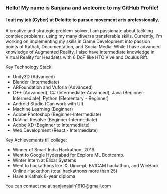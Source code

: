 ### Hello! My name is Sanjana and welcome to my GitHub Profile!

#### I quit my job (Cyber) at Deloitte to pursue movement arts professionally.

A creative and strategic problem-solver, I am passionate about tackling complex problems, using my many diverse transferable skills.
Currently, I'm working on implementing my skills in Game Development into passion points of Kathak, Documentation, and Social Media.
While I have advanced knowledge of Augmented Reality, I also have intermediate knowledge in Virtual Reality for Headsets with 6 DoF like HTC Vive and Oculus Rift.

Key Technology Stack:
+ Unity3D (Advanced)
+ Blender (Intermediate)
+ ARFoundation and Vuforia (Advanced)
+ C++ (Advanced), C# (Intermediate-Advanced), Java (Beginner-Intermediate), Python (Elementary - Beginner)
+ Android Studio (Can work with UI)
+ Machine Learning (Beginner)
+ Adobe Photoshop (Beginner-Intermediate)
+ DaVinci Resolve (Beginner-Intermediate)
+ Adobe XD (Beginner to Intermediate)
+ Web Development (React - Intermediate)


Key Achievements till college:
+ Winner of Smart India Hackathon, 2019
+ Went to Google Hyderabad for Explore ML Bootcamp.
+ Winter Intern at Elixar Systems
+ Went to hackathons like iXi Uincept, BVICAM hackathon, and WieHack Online Hackathon (total hackathons more than 25)
+ Have a Kathak 8-year diploma


You can contact me at sanjanajain1610@gmail.com
